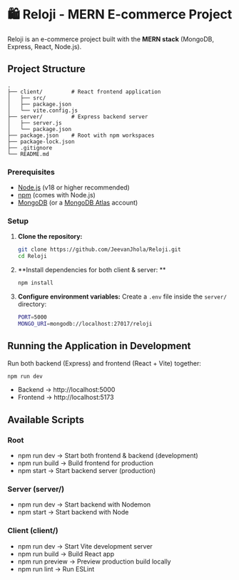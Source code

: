 # 🛍️ Reloji - MERN E-commerce Project

Reloji is an e-commerce project built with the **MERN stack** (MongoDB, Express, React, Node.js).

## Project Structure

```
.
├── client/         # React frontend application
│   ├── src/
│   ├── package.json
│   └── vite.config.js
├── server/         # Express backend server
│   ├── server.js
│   └── package.json
├── package.json    # Root with npm workspaces
├── package-lock.json
├── .gitignore
└── README.md

```

### Prerequisites

*   [Node.js](https://nodejs.org/) (v18 or higher recommended)
*   [npm](https://www.npmjs.com/) (comes with Node.js)
*   [MongoDB](https://www.mongodb.com/try/download/community) (or a [MongoDB Atlas](https://www.mongodb.com/atlas/database) account)

### Setup

1.  **Clone the repository:**
    ```bash
    git clone https://github.com/JeevanJhola/Reloji.git
    cd Reloji
    ```

2.  **Install dependencies for both client & server: **
    ```bash
    npm install
    ```

3.  **Configure environment variables:**
    Create a `.env` file inside the `server/` directory:
    ```bash
    PORT=5000
    MONGO_URI=mongodb://localhost:27017/reloji
    ```

## Running the Application in Development

Run both backend (Express) and frontend (React + Vite) together:

```bash
npm run dev
```
- Backend → http://localhost:5000
- Frontend → http://localhost:5173

## Available Scripts

### Root
- npm run dev → Start both frontend & backend (development)
- npm run build → Build frontend for production
- npm start → Start backend server (production)

### Server (server/)
- npm run dev → Start backend with Nodemon
- npm start → Start backend with Node

### Client (client/)
- npm run dev → Start Vite development server
- npm run build → Build React app
- npm run preview → Preview production build locally
- npm run lint → Run ESLint
